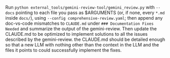 Run `python external_tools/gemini-review-tool/gemini_review.py` with `--docs` pointing to each file you pass as $ARGUMENTS (or, if none, every `*.md` inside `docs/`), using `--config comprehensive-review.yaml`; then append any doc-vs-code mismatches to `CLAUDE.md` under `### Documentation Fixes Needed` and summarize the output of the gemini-review. Then update the CLAUDE.md to be optimized to implement solutions to all the issues described by the gemini-review. the CLAUDE.md should be detailed enough so that a new LLM with nothing other than the context in the LLM and the files it points to could successfully implement the fixes.